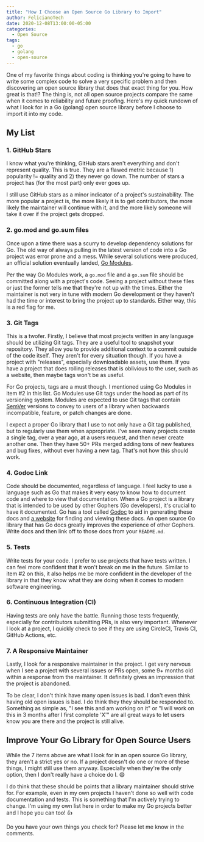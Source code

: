 ```yaml
---
title: "How I Choose an Open Source Go Library to Import"
author: FelicianoTech
date: 2020-12-08T13:00:00-05:00
categories:
  - Open Source
tags:
  - go
  - golang
  - open-source
---
```


One of my favorite things about coding is thinking you're going to have to write some complex code to solve a very specific problem and then discovering an open source library that does that exact thing for you.
How great is that!?
The thing is, not all open source projects compare the same when it comes to reliability and future proofing.
Here's my quick rundown of what I look for in a Go (golang) open source library before I choose to import it into my code.

<!--more-->

## My List

### 1. GitHub Stars

I know what you're thinking, GitHub stars aren't everything and don't represent quality.
This is true.
They are a flawed metric because 1) popularity != quality and 2) they never go down.
The number of stars a project has (for the most part) only ever goes up.

I still use GitHub stars as a minor indicator of a project's sustainability.
The more popular a project is, the more likely it is to get contributors, the more likely the maintainer will continue with it, and the more likely someone will take it over if the project gets dropped.

### 2. go.mod and go.sum files

Once upon a time there was a scurry to develop dependency solutions for Go.
The old way of always pulling in the latest version of code into a Go project was error prone and a mess.
While several solutions were produced, an official solution eventually landed, [Go Modules](https://blog.golang.org/using-go-modules).

Per the way Go Modules work, a `go.mod` file and a `go.sum` file should be committed along with a project's code.
Seeing a project without these files or just the former tells me that they're not up with the times.
Either the maintainer is not very in tune with modern Go development or they haven't had the time or interest to bring the project up to standards.
Either way, this is a red flag for me.

### 3. Git Tags

This is a twofer.
Firstly, I believe that most projects written in any language should be utilizing Git tags.
They are a useful tool to snapshot your repository.
They allow you to provide additional context to a commit outside of the code itself.
They aren't for every situation though.
If you have a project with "releases", especially downloadable assets, use them.
If you have a project that does rolling releases that is oblivious to the user, such as a website, then maybe tags won't be as useful.

For Go projects, tags are a must though.
I mentioned using Go Modules in item #2 in this list.
Go Modules use Git tags under the hood as part of its versioning system.
Modules are expected to use Git tags that contain [SemVer](https://semver.org/) versions to convey to users of a library when backwards incompatible, feature, or patch changes are done.

I expect a proper Go library that I use to not only have a Git tag published, but to regularly use them when appropriate.
I've seen many projects create a single tag, over a year ago, at a users request, and then never create another one.
Then they have 50+ PRs merged adding tons of new features and bug fixes, without ever having a new tag.
That's not how this should work.

### 4. Godoc Link

Code should be documented, regardless of language.
I feel lucky to use a language such as Go that makes it very easy to know how to document code and where to view that documentation.
When a Go project is a library that is intended to be used by other Gophers (Go developers), it's crucial to have it documented.
Go has a tool called [Godoc](https://blog.golang.org/godoc) to aid in generating these docs and [a website](https://pkg.go.dev/) for finding and viewing these docs.
An open source Go library that has Go docs greatly improves the experience of other Gophers.
Write docs and then link off to those docs from your `README.md`.

### 5. Tests

Write tests for your code.
I prefer to use projects that have tests written.
I can feel more confident that it won't break on me in the future.
Similar to item #2 on this, it also helps me be more confident in the developer of the library in that they know what they are doing when it comes to modern software engineering.

### 6. Continuous Integration (CI)

Having tests are only have the battle.
Running those tests frequently, especially for contributors submitting PRs, is also very important.
Whenever I look at a project, I quickly check to see if they are using CircleCI, Travis CI, GitHub Actions, etc.

### 7. A Responsive Maintainer

Lastly, I look for a responsive maintainer in the project.
I get very nervous when I see a project with several issues or PRs open, some 9+ months old within a response from the maintainer.
It definitely gives an impression that the project is abandoned.

To be clear, I don't think have many open issues is bad.
I don't even think having old open issues is bad.
I do think they they should be responded to.
Something as simple as, "I see this and am working on it" or "I will work on this in 3 months after I first complete 'X'" are all great ways to let users know you are there and the project is still alive.


## Improve Your Go Library for Open Source Users

While the 7 items above are what I look for in an open source Go library, they aren't a strict yes or no.
If a project doesn't do one or more of these things, I might still use them anyway.
Especially when they're the only option, then I don't really have a choice do I. :smile:

I do think that these should be points that a library maintainer should strive for.
For example, even in my own projects I haven't done so well with code documentation and tests.
This is something that I'm actively trying to change.
I'm using my own list here in order to make my Go projects better and I hope you can too! :thumbsup:

Do you have your own things you check for?
Please let me know in the comments.
